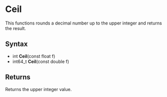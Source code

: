 # Ceil #
This functions rounds a decimal number up to the upper integer and returns the result.

## Syntax ##
- int **Ceil**(const float f)
- int64_t **Ceil**(const double f)

## Returns ##
Returns the upper integer value.
